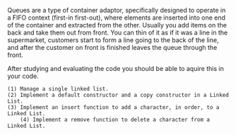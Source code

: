 Queues are a type of container adaptor, specifically designed to operate in a FIFO context (first-in first-out), where elements are inserted into one end of the container and extracted from the other. Usually you add items on the back and take them out from front.
You can thin of it as if it was a line in the supermarket, customers start to form a line going to the back of the line, and after the customer on front is finished leaves the queue through the front. 

After studying and evaluating the code you should be able to aquire this in your code.
  
  	(1) Manage a single linked list.
	(2) Implement a default constructor and a copy constructor in a Linked List.
	(3) Implement an insert function to add a character, in order, to a Linked List.
  		(4) Implement a remove function to delete a character from a Linked List.
